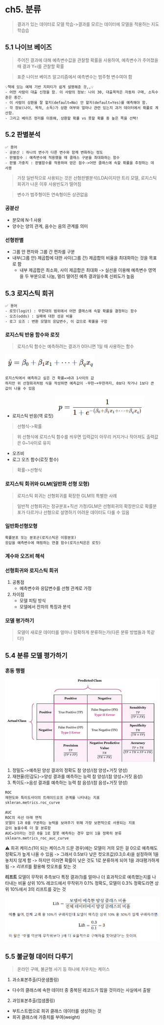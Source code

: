 # ch5. 분류
> 결과가 있는 데이터로 모델 학습->결과를 모르는 데이터에 모델을 적용하는 지도 학습습 

## 5.1 나이브 베이즈
> 주어진 결과에 대해 예측변수값을 관찰할 확률을 사용하여, 예측변수가 주어졌을 때 결과 Y=i를 관찰할 확률

> 표준 나이브 베이즈 알고리즘에서 예측변수는 범주형 변수여야 함

```
💡책에 있는 예제 기반 지피티가 쉽게 설명해준 것,,💡
- 어떤 사람이 대출 신청을 함. 이 사람의 정보: 나이 30, 대출목적은 자동차 구매, 소득수준은 중간.
- 이 사람이 상환을 잘 할지(default=No) 안 할지(default=Yes)를 예측해야 함.
- 각 정보(나이, 목적, 소득)가 상환 여부와 얼마나 관련 있는지 과거 데이터에서 확률로 계산함.
- 그리고 베이즈 정리를 이용해, 상환할 확률 vs 못할 확률 중 높은 쪽을 선택!
```

## 5.2 판별분석
```
✅ 용어
- 공분산 : 하나의 변수가 다른 변수와 함께 변화하는 정도
- 판별함수 : 예측변수에 적용했을 때 클래스 구분을 최대화하는 함수
- 판별 가중치 : 판별함수를 적용하여 얻은 점수->어떤 클래스에 속할 확률을 추정하는 데 사용
```
>  가장 일반적으로 사용되는 것은 선형판별분석(LDA)이지만 트리 모델, 로지스틱 회귀가 나온 이후 사용빈도가 떨어짐

> 변수가 범주형이든 연속형이든 상관없음

### 공분산
- 분모에 N-1 사용
- 양수는 양의 관계, 음수는 음의 관계를 의미

### 선형판별
- 그룹 안 편차와 그룹 간 편차를 구분
- 내부(그룹 안) 제곱합에 대한 사이(그룹 간) 제곱합의 비율을 최대화하는 것을 목표로 함
    - 내부 제곱합은 최소화, 사이 제곱합은 최대화
-> 실선을 이용해 예측변수 영역을 두 부분으로 나눔, 멀리 떨어진 예측 결과일수록 신뢰도가 높음

## 5.3 로지스틱 회귀
```
✅ 용어
- 로짓(logit) : 무한대의 범위에서 어떤 클래스에 속할 확률을 결정하는 함수
- 오즈(odds) : 실패에 대한 성공 비율
- 로그 오즈 : 변환 모델의 응답변수, 이 값으로 확률을 구함
```
### 로지스틱 반응 함수와 로짓
> 로지스틱 함수는 예측하려는 결과가 0아니면 1일 때 사용하는 함수

![study_1](/stats_study/5.3.png)
```
로지스틱에서 예측하고 싶은 건 확률=>0과 1사이의 값
하지만 위 선형회귀처럼 식을 작성하면 예측값이 -무한~+무한까지, 0보다 작거나 1보다 큰 값이 나올 수 있음
```
- 로지스틱 반응(역 로짓)
![study_2](/stats_study/5.3.1.png)
> 선형식->확률

> 위 선형식에 로지스틱 함수를 씌우면 입력값이 아무리 커지거나 작아져도 출력값은 0~1사이로 유지

- 오즈비
- 로그 오즈 함수(로짓 함수)
> 확률->선형식

### 로지스틱 회귀와 GLM(일반화 선형 모형)
> 로지스틱 회귀는 선형회귀를 확장한 GLM의 특별한 사례

> 일반적 선형회귀는 정규분포+직선 가정/GLM은 선형회귀의 확장판으로 확률분포가 다르거나 선형으로 설명하기 어려운 데이터도 다룰 수 있음

### 일반화선형모형
```
확률분포 또는 분포군(로지스틱은 이항분포)
응답을 예측변수에 매핑하는 연결 함수(로지스틱은은 로짓)
```
### 계수와 오즈비 해석

### 선형회귀와 로지스틱 회귀
1. 공통점
    - 예측변수와 응답변수를 선형 관계로 가정
2. 차이점
    - 모델 피팅 방식
    - 모델에서 잔차의 특징과 분석

### 모델 평가하기
> 모델이 새로운 데이터를 얼마나 정확하게 분류하는가(다른 분류 방법들과 똑같다!)


## 5.4 분류 모델 평가하기
### 혼동 행렬
![study_3](/stats_study/5.4.png)
1. 정밀도->예측된 양성 결과의 정확도
    참 양성/(참 양성+거짓 양성)
2. 재현율(민감도)->양성 결과를 예측하는 능력
    참 양성/(참 양성+거짓 음성)
3. 특이도->음성 결과를 예측하는 능력
    참 음성/(참 음성+거짓 양성)
```
ROC
재현도와 특이도사이의 트레이드오프 관계를 나타내는 지표
skleran.metrics.roc_curve

AUC
ROC의 곡선 아래 면적
모델이 1과 0을 구분하는 능력을 보여주기 위해 가장 보편적으로 사용되는 지표
값이 높을수록 더 잘 분류함
AUC=1이라는 것은 0을 1로 잘못 예측하는 경우 없이 1을 정확히 분류
sklearn.metrics_roc_auc_curve
```

⚠️ 희귀 케이스(1이 되는 케이스가 드문 경우)에는 모델이 거의 모든 걸 0으로 예측해도 정확도가 높게 나올 수 있음
-> 그래서 0.5보다 낮은 컷오프값(0.3,0.4)을 설정하여 1을 놓치지 않게 함
-> 하지만 이러면 확률이 낮은 것도 1로 분류하게 되어 1을 과대평가하게 됨
-> *리프트*를 활용해 컷오프를 찾는 것 

**리프트**
모델이 무작위 추측보다 특정 결과(1)를 얼마나 더 효과적으로 예측했는지를 나타내는 비율
상위 10% 레코드에서 무작위가 0.1% 정확도, 모델이 0.3% 정확도라면 상위 10%에서 3의 리프트를 갖는 것

![study_4](/stats_study/5.4.1.png)

## 5.5 불균형 데이터 다루기
> 온라인 구매, 불균형 사기 등 하나에 치우치는 케이스

1. 과소표본추출(다운샘플링)
- 다수의 클래스에 속한 데이터 중 중복된 레코드가 많을 것이라는 사실에서 출발

2. 과잉표본추출(업샘플링)
- 부트스트랩으로 희귀 클래스 데이터를 생성하는 것
- 희귀 클래스에 가중치를 부여(weight)
